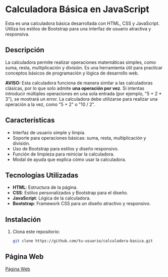 # Calculadora Básica en JavaScript

Esta es una calculadora básica desarrollada con HTML, CSS y JavaScript. Utiliza los estilos de Bootstrap para una interfaz de usuario atractiva y responsiva.

## Descripción

La calculadora permite realizar operaciones matemáticas simples, como suma, resta, multiplicación y división. Es una herramienta útil para practicar conceptos básicos de programación y lógica de desarrollo web.

**AVISO:** Esta calculadora funciona de manera similar a las calculadoras clásicas, por lo que solo admite **una operación por vez**. Si intentas introducir múltiples operaciones en una sola entrada (por ejemplo, "5 + 2 * 3"), se mostrará un error. La calculadora debe utilizarse para realizar una operación a la vez, como "5 + 2" o "10 / 2".

## Características

- Interfaz de usuario simple y limpia.
- Soporte para operaciones básicas: suma, resta, multiplicación y división.
- Uso de Bootstrap para estilos y diseño responsivo.
- Función de limpieza para reiniciar la calculadora.
- Modal de ayuda que explica cómo usar la calculadora.

## Tecnologías Utilizadas

- **HTML**: Estructura de la página.
- **CSS**: Estilos personalizados y Bootstrap para el diseño.
- **JavaScript**: Lógica de la calculadora.
- **Bootstrap**: Framework CSS para un diseño atractivo y responsivo.

## Instalación

1. Clona este repositorio:
   ```bash
   git clone https://github.com/tu-usuario/calculadora-basica.git


## Página Web

[Página Web](https://levijcdfevg.github.io/CalculadoraJavaScript/)

